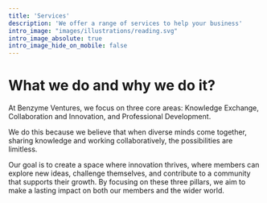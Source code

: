 ```yaml
---
title: 'Services'
description: 'We offer a range of services to help your business'
intro_image: "images/illustrations/reading.svg"
intro_image_absolute: true
intro_image_hide_on_mobile: false
---
```


# What we do and why we do it?

At Benzyme Ventures, we focus on three core areas: Knowledge Exchange, Collaboration and Innovation, and Professional Development. 

We do this because we believe that when diverse minds come together, sharing knowledge and working collaboratively, the possibilities are limitless. 

Our goal is to create a space where innovation thrives, where members can explore new ideas, challenge themselves, and contribute to a community that supports their growth. By focusing on these three pillars, we aim to make a lasting impact on both our members and the wider world.